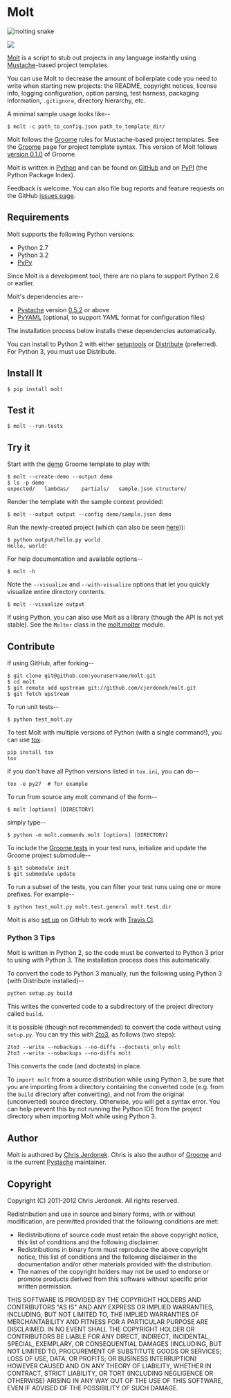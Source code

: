 Molt
====

<!-- We strip out 1-line HTML comments prior to passing to pandoc because -->
<!-- PyPI rejects reST long descriptions that contain HTML. -->

<!-- We leave the leading brackets empty here.  Otherwise, unwanted -->
<!-- caption text shows up in the reST version converted by pandoc. -->
![](https://github.com/cjerdonek/molt/raw/master/images/molt.png "molting snake")

![](https://secure.travis-ci.org/cjerdonek/molt.png?branch=master,development)

[Molt](http://cjerdonek.github.com/molt/) is a script to stub out projects
in any language instantly using [Mustache](http://mustache.github.com/)-based
project templates.

You can use Molt to decrease the amount of boilerplate code you need to write
when starting new projects: the README, copyright notices, license info,
logging configuration, option parsing, test harness, packaging information,
`.gitignore`, directory hierarchy, etc.

A minimal sample usage looks like--

    $ molt -c path_to_config.json path_to_template_dir/

Molt follows the [Groome](http://cjerdonek.github.com/groome/) rules for
Mustache-based project templates.
See the [Groome](http://cjerdonek.github.com/groome/) page for project
template syntax.  This version of Molt follows
[version 0.1.0](https://github.com/cjerdonek/groome/tree/v0.1.0) of Groome.

Molt is written in [Python](http://www.python.org/) and can be found on
[GitHub](https://github.com/cjerdonek/molt) and on
[PyPI](http://pypi.python.org/pypi/molt) (the Python Package Index).

Feedback is welcome.  You can also file bug reports and feature requests
on the GitHub [issues page](https://github.com/cjerdonek/molt/issues).


Requirements
------------

Molt supports the following Python versions:

* Python 2.7
* Python 3.2
* [PyPy](http://pypy.org/)

Since Molt is a development tool, there are no plans to support Python 2.6
or earlier.

Molt's dependencies are--

* [Pystache](https://github.com/defunkt/pystache) version
  [0.5.2](http://pypi.python.org/pypi/pystache) or above
* [PyYAML](http://pypi.python.org/pypi/PyYAML) (optional, to support
  YAML format for configuration files)

The installation process below installs these dependencies automatically.

You can install to Python 2 with either
[setuptools](http://pypi.python.org/pypi/setuptools) or
[Distribute](http://packages.python.org/distribute/) (preferred).
For Python 3, you must use Distribute.


Install It
----------

    $ pip install molt


Test it
-------

    $ molt --run-tests


Try it
------

Start with the [demo](https://github.com/cjerdonek/molt/tree/master/molt/demo)
Groome template to play with:

    $ molt --create-demo --output demo
    $ ls -p demo
    expected/	lambdas/	partials/	sample.json	structure/

Render the template with the sample context provided:

    $ molt --output output --config demo/sample.json demo

Run the newly-created project (which can also be seen
[here](https://github.com/cjerdonek/molt/tree/master/molt/demo/expected))):

    $ python output/hello.py world
    Hello, world!

For help documentation and available options--

    $ molt -h

Note the `--visualize` and `--with-visualize` options that let you
quickly visualize entire directory contents.

    $ molt --visualize output

If using Python, you can also use Molt as a library (though the API is
not yet stable).  See the `Molter` class in the
[molt.molter](https://github.com/cjerdonek/molt/blob/master/molt/molter.py)
module.


Contribute
----------

If using GitHub, after forking--

    $ git clone git@github.com:yourusername/molt.git
    $ cd molt
    $ git remote add upstream git://github.com/cjerdonek/molt.git
    $ git fetch upstream

To run unit tests--

    $ python test_molt.py

To test Molt with multiple versions of Python (with a single command!),
you can use [tox](http://tox.testrun.org/):

    pip install tox
    tox

If you don't have all Python versions listed in `tox.ini`, you can do--

    tox -e py27  # for example

To run from source any molt command of the form--

    $ molt [options] [DIRECTORY]

simply type--

    $ python -m molt.commands.molt [options] [DIRECTORY]

To include the [Groome tests](https://github.com/cjerdonek/groome/tree/master/tests)
in your test runs, initialize and update the Groome project submodule--

    $ git submodule init
    $ git submodule update

To run a subset of the tests, you can filter your test runs using one or
more prefixes.  For example--

    $ python test_molt.py molt.test.general molt.test.dir

Molt is also [set up](https://github.com/cjerdonek/molt/blob/master/.travis.yml)
on GitHub to work with [Travis CI](http://travis-ci.org/).


### Python 3 Tips

Molt is written in Python 2, so the code must be converted to Python 3 prior
to using with Python 3.  The installation process does this automatically.

To convert the code to Python 3 manually, run the following using Python 3
(with Distribute installed)--

    python setup.py build

This writes the converted code to a subdirectory of the project directory
called `build`.

It is possible (though not recommended) to convert the code without using
`setup.py`.  You can try this with [2to3](http://docs.python.org/library/2to3.html),
as follows (two steps):

    2to3 --write --nobackups --no-diffs --doctests_only molt
    2to3 --write --nobackups --no-diffs molt

This converts the code (and doctests) in place.

To `import molt` from a source distribution while using Python 3, be sure
that you are importing from a directory containing the converted code
(e.g. from the `build` directory after converting), and not from the
original (unconverted) source directory.  Otherwise, you will get a
syntax error.  You can help prevent this by not running the Python
IDE from the project directory when importing Molt while using Python 3.


Author
------

Molt is authored by [Chris Jerdonek](https://github.com/cjerdonek).
Chris is also the author of [Groome](http://cjerdonek.github.com/groome/) and
is the current [Pystache](https://github.com/defunkt/pystache) maintainer.


Copyright
---------

Copyright (C) 2011-2012 Chris Jerdonek. All rights reserved.

Redistribution and use in source and binary forms, with or without
modification, are permitted provided that the following conditions are met:

* Redistributions of source code must retain the above copyright notice,
  this list of conditions and the following disclaimer.
* Redistributions in binary form must reproduce the above copyright notice,
  this list of conditions and the following disclaimer in the documentation
  and/or other materials provided with the distribution.
* The names of the copyright holders may not be used to endorse or promote
  products derived from this software without specific prior written
  permission.

THIS SOFTWARE IS PROVIDED BY THE COPYRIGHT HOLDERS AND CONTRIBUTORS "AS IS"
AND ANY EXPRESS OR IMPLIED WARRANTIES, INCLUDING, BUT NOT LIMITED TO, THE
IMPLIED WARRANTIES OF MERCHANTABILITY AND FITNESS FOR A PARTICULAR PURPOSE
ARE DISCLAIMED. IN NO EVENT SHALL THE COPYRIGHT HOLDER OR CONTRIBUTORS BE
LIABLE FOR ANY DIRECT, INDIRECT, INCIDENTAL, SPECIAL, EXEMPLARY, OR
CONSEQUENTIAL DAMAGES (INCLUDING, BUT NOT LIMITED TO, PROCUREMENT OF
SUBSTITUTE GOODS OR SERVICES; LOSS OF USE, DATA, OR PROFITS; OR BUSINESS
INTERRUPTION) HOWEVER CAUSED AND ON ANY THEORY OF LIABILITY, WHETHER IN
CONTRACT, STRICT LIABILITY, OR TORT (INCLUDING NEGLIGENCE OR OTHERWISE)
ARISING IN ANY WAY OUT OF THE USE OF THIS SOFTWARE, EVEN IF ADVISED OF THE
POSSIBILITY OF SUCH DAMAGE.
